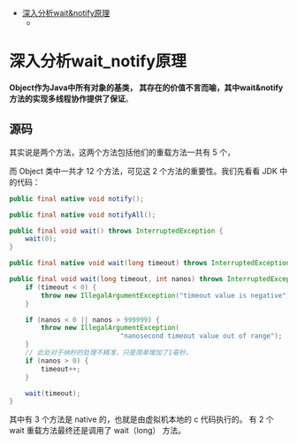 <!-- GFM-TOC -->
*  [深入分析wait&notify原理](#深入分析wait_notify原理)
    * []()
<!-- GFM-TOC -->
# 深入分析wait_notify原理

**Object作为Java中所有对象的基类，
其存在的价值不言而喻，其中wait&notify方法的实现多线程协作提供了保证**。

## 源码
其实说是两个方法，这两个方法包括他们的重载方法一共有 5 个，

而 Object 类中一共才 12 个方法，可见这 2 个方法的重要性。我们先看看 JDK 中的代码：

```java
public final native void notify();

public final native void notifyAll();

public final void wait() throws InterruptedException {
    wait(0);
}

public final native void wait(long timeout) throws InterruptedException;

public final void wait(long timeout, int nanos) throws InterruptedException {
    if (timeout < 0) {
        throw new IllegalArgumentException("timeout value is negative");
    }

    if (nanos < 0 || nanos > 999999) {
        throw new IllegalArgumentException(
                            "nanosecond timeout value out of range");
    }
    // 此处对于纳秒的处理不精准，只是简单增加了1毫秒，
    if (nanos > 0) {
        timeout++;
    }

    wait(timeout);
}
```
其中有 3 个方法是 native 的，也就是由虚拟机本地的 c 代码执行的。
有 2 个 wait 重载方法最终还是调用了 wait（long） 方法。